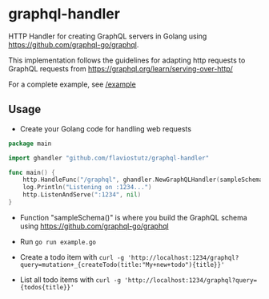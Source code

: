 # graphql-handler

HTTP Handler for creating GraphQL servers in Golang using https://github.com/graphql-go/graphql.

This implementation follows the guidelines for adapting http requests to GraphQL requests from https://graphql.org/learn/serving-over-http/

For a complete example, see [/example](/example)

## Usage

* Create your Golang code for handling web requests

```go
package main

import ghandler "github.com/flaviostutz/graphql-handler"

func main() {
    http.HandleFunc("/graphql", ghandler.NewGraphQLHandler(sampleSchema(), true))
    log.Println("Listening on :1234...")
    http.ListenAndServe(":1234", nil)
}
```

* Function "sampleSchema()" is where you build the GraphQL schema using https://github.com/graphql-go/graphql

* Run `go run example.go`

* Create a todo item with `curl -g 'http://localhost:1234/graphql?query=mutation+_{createTodo(title:"My+new+todo"){title}}'`

* List all todo items with `curl -g 'http://localhost:1234/graphql?query={todos{title}}'`

